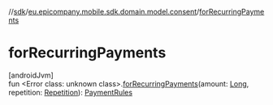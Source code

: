 //[sdk](../../index.md)/[eu.epicompany.mobile.sdk.domain.model.consent](index.md)/[forRecurringPayments](for-recurring-payments.md)

# forRecurringPayments

[androidJvm]\
fun &lt;Error class: unknown class&gt;.[forRecurringPayments](for-recurring-payments.md)(amount: [Long](https://kotlinlang.org/api/latest/jvm/stdlib/kotlin/-long/index.html), repetition: [Repetition](-repetition/index.md)): [PaymentRules](-payment-rules/index.md)
